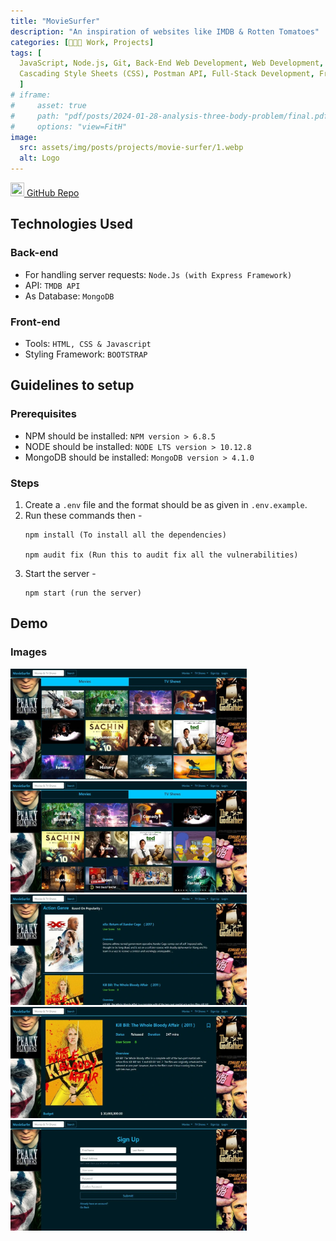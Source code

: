 ```yaml
---
title: "MovieSurfer"
description: "An inspiration of websites like IMDB & Rotten Tomatoes"
categories: [🧑🏻‍💻 Work, Projects]
tags: [
  JavaScript, Node.js, Git, Back-End Web Development, Web Development, MongoDB, Express.js, GitHub, 
  Cascading Style Sheets (CSS), Postman API, Full-Stack Development, Front-end Development
  ]
# iframe:
#     asset: true
#     path: "pdf/posts/2024-01-28-analysis-three-body-problem/final.pdf"
#     options: "view=FitH"
image:
  src: assets/img/posts/projects/movie-surfer/1.webp
  alt: Logo
---
```


[<img src="https://upload.wikimedia.org/wikipedia/commons/a/ae/Github-desktop-logo-symbol.svg" width="22" height="22"> GitHub Repo](https://github.com/Mayank0255/Movie-Surfer)

## Technologies Used

### Back-end

* For handling server requests: `Node.Js (with Express Framework)`
* API: `TMDB API`
* As Database: `MongoDB`

### Front-end

* Tools: `HTML, CSS & Javascript`
* Styling Framework: `BOOTSTRAP`

## Guidelines to setup

### Prerequisites

* NPM should be installed: `NPM version > 6.8.5`
* NODE should be installed: `NODE LTS version > 10.12.8`
* MongoDB should be installed: `MongoDB version > 4.1.0`

### Steps

1. Create a `.env` file and the format should be as given in `.env.example`.
2. Run these commands then - 
    ```
    npm install (To install all the dependencies)
    
    npm audit fix (Run this to audit fix all the vulnerabilities)
    ```
3. Start the server - 
    ```
    npm start (run the server)
    ```

## Demo

### Images

<img src="assets/img/posts/projects/movie-surfer/2.webp" width="75%" />
<img src="assets/img/posts/projects/movie-surfer/3.webp" width="75%" />
<img src="assets/img/posts/projects/movie-surfer/4.webp" width="75%" />
<img src="assets/img/posts/projects/movie-surfer/5.webp" width="75%" />
<img src="assets/img/posts/projects/movie-surfer/6.webp" width="75%" />

